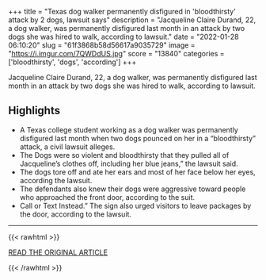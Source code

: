 +++
title = "Texas dog walker permanently disfigured in 'bloodthirsty' attack by 2 dogs, lawsuit says"
description = "Jacqueline Claire Durand, 22, a dog walker, was permanently disfigured last month in an attack by two dogs she was hired to walk, according to lawsuit."
date = "2022-01-28 06:10:20"
slug = "61f3868b58d56617a9035729"
image = "https://i.imgur.com/7QWDdUS.jpg"
score = "13840"
categories = ['bloodthirsty', 'dogs', 'according']
+++

Jacqueline Claire Durand, 22, a dog walker, was permanently disfigured last month in an attack by two dogs she was hired to walk, according to lawsuit.

## Highlights

- A Texas college student working as a dog walker was permanently disfigured last month when two dogs pounced on her in a “bloodthirsty” attack, a civil lawsuit alleges.
- The Dogs were so violent and bloodthirsty that they pulled all of Jacqueline’s clothes off, including her blue jeans,” the lawsuit said.
- The dogs tore off and ate her ears and most of her face below her eyes, according the lawsuit.
- The defendants also knew their dogs were aggressive toward people who approached the front door, according to the suit.
- Call or Text Instead.” The sign also urged visitors to leave packages by the door, according to the lawsuit.

---

{{< rawhtml >}}
  <p class="article-category">
    <a target="_blank" href="https://www.nbcnews.com/news/us-news/texas-dog-walker-permanently-disfigured-bloodthirsty-attack-2-dogs-law-rcna13852">READ THE ORIGINAL ARTICLE</a>
  </p>
{{< /rawhtml >}}

